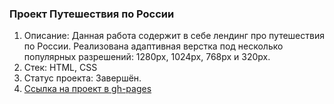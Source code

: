### Проект Путешествия по России
1. Описание: Данная работа содержит в себе лендинг про путешествия по России. Реализована адаптивная верстка под несколько популярных разрешений: 1280px, 1024px, 768px и 320px.
2. Стек: HTML, CSS
3. Статус проекта: Завершён.
3. [Ссылка на проект в gh-pages](https://borishahn.github.io/russian-travel/)
